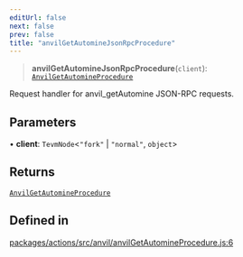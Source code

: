 ```yaml
---
editUrl: false
next: false
prev: false
title: "anvilGetAutomineJsonRpcProcedure"
---
```


> **anvilGetAutomineJsonRpcProcedure**(`client`): [`AnvilGetAutomineProcedure`](/reference/tevm/actions/type-aliases/anvilgetautomineprocedure/)

Request handler for anvil_getAutomine JSON-RPC requests.

## Parameters

• **client**: `TevmNode`\<`"fork"` \| `"normal"`, `object`\>

## Returns

[`AnvilGetAutomineProcedure`](/reference/tevm/actions/type-aliases/anvilgetautomineprocedure/)

## Defined in

[packages/actions/src/anvil/anvilGetAutomineProcedure.js:6](https://github.com/evmts/tevm-monorepo/blob/main/packages/actions/src/anvil/anvilGetAutomineProcedure.js#L6)
